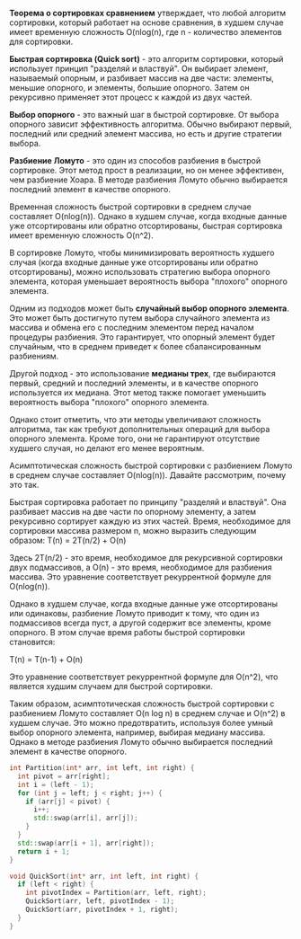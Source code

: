 **Теорема о сортировках сравнением** утверждает, что любой алгоритм сортировки, который работает на основе сравнения, в
худшем случае имеет временную сложность O(nlog(n), где n - количество элементов для сортировки.

**Быстрая сортировка (Quick sort)** - это алгоритм сортировки, который использует принцип "разделяй и властвуй". Он
выбирает элемент, называемый опорным, и разбивает массив на две части: элементы, меньшие опорного, и элементы, большие
опорного. Затем он рекурсивно применяет этот процесс к каждой из двух частей.

**Выбор опорного** - это важный шаг в быстрой сортировке. От выбора опорного зависит эффективность алгоритма. Обычно
выбирают первый, последний или средний элемент массива, но есть и другие стратегии выбора.

**Разбиение Ломуто** - это один из способов разбиения в быстрой сортировке. Этот метод прост в реализации, но он менее
эффективен, чем разбиение Хоара. В методе разбиения Ломуто обычно выбирается последний элемент в качестве опорного.

Временная сложность быстрой сортировки в среднем случае составляет O(nlog(n)). Однако в худшем случае, когда
входные данные уже отсортированы или обратно отсортированы, быстрая сортировка имеет временную сложность O(n^2).

В сортировке Ломуто, чтобы минимизировать вероятность худшего случая (когда входные данные уже отсортированы или обратно
отсортированы), можно использовать стратегию выбора опорного элемента, которая уменьшает вероятность выбора "плохого"
опорного элемента.

Одним из подходов может быть **случайный выбор опорного элемента**. Это может быть достигнуто путем выбора случайного
элемента из массива и обмена его с последним элементом перед началом процедуры разбиения. Это гарантирует, что опорный
элемент будет случайным, что в среднем приведет к более сбалансированным разбиениям.

Другой подход - это использование **медианы трех**, где выбираются первый, средний и последний элементы, и в качестве
опорного используется их медиана. Этот метод также помогает уменьшить вероятность выбора "плохого" опорного элемента.

Однако стоит отметить, что эти методы увеличивают сложность алгоритма, так как требуют дополнительных операций для
выбора опорного элемента. Кроме того, они не гарантируют отсутствие худшего случая, но делают его менее вероятным.

Асимптотическая сложность быстрой сортировки с разбиением Ломуто в среднем случае составляет O(nlog(n)). Давайте
рассмотрим, почему это так.

Быстрая сортировка работает по принципу "разделяй и властвуй". Она разбивает массив на две части по опорному элементу, а
затем рекурсивно сортирует каждую из этих частей. Время, необходимое для сортировки массива размером n, можно
выразить следующим образом: T(n) = 2T(n/2) + O(n)

Здесь 2T(n/2) - это время, необходимое для рекурсивной сортировки двух подмассивов, а O(n) - это время,
необходимое для разбиения массива. Это уравнение соответствует рекуррентной формуле для O(nlog(n)).

Однако в худшем случае, когда входные данные уже отсортированы или одинаковы, разбиение Ломуто приводит к
тому, что один из подмассивов всегда пуст, а другой содержит все элементы, кроме опорного. В этом случае время работы
быстрой сортировки становится:

T(n) = T(n-1) + O(n)

Это уравнение соответствует рекуррентной формуле для O(n^2), что является худшим случаем для быстрой сортировки.

Таким образом, асимптотическая сложность быстрой сортировки с разбиением Ломуто составляет O(n log n) в среднем
случае и O(n^2) в худшем случае. Это можно предотвратить, используя более умный выбор опорного элемента, например,
выбирая медиану массива. Однако в методе разбиения Ломуто обычно выбирается последний элемент в качестве опорного.

```c++
int Partition(int* arr, int left, int right) {
  int pivot = arr[right];
  int i = (left - 1);
  for (int j = left; j < right; j++) {
    if (arr[j] < pivot) {
      i++;
      std::swap(arr[i], arr[j]);
    }
  }
  std::swap(arr[i + 1], arr[right]);
  return i + 1;
}

void QuickSort(int* arr, int left, int right) {
  if (left < right) {
    int pivotIndex = Partition(arr, left, right);
    QuickSort(arr, left, pivotIndex - 1);
    QuickSort(arr, pivotIndex + 1, right);
  }
}
```
